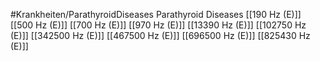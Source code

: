 #Krankheiten/ParathyroidDiseases
Parathyroid Diseases
[[190 Hz (E)]]
[[500 Hz (E)]]
[[700 Hz (E)]]
[[970 Hz (E)]]
[[13390 Hz (E)]]
[[102750 Hz (E)]]
[[342500 Hz (E)]]
[[467500 Hz (E)]]
[[696500 Hz (E)]]
[[825430 Hz (E)]]
